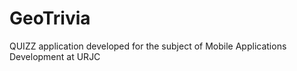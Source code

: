 # GeoTrivia
 QUIZZ application developed for the subject of Mobile Applications Development at URJC
